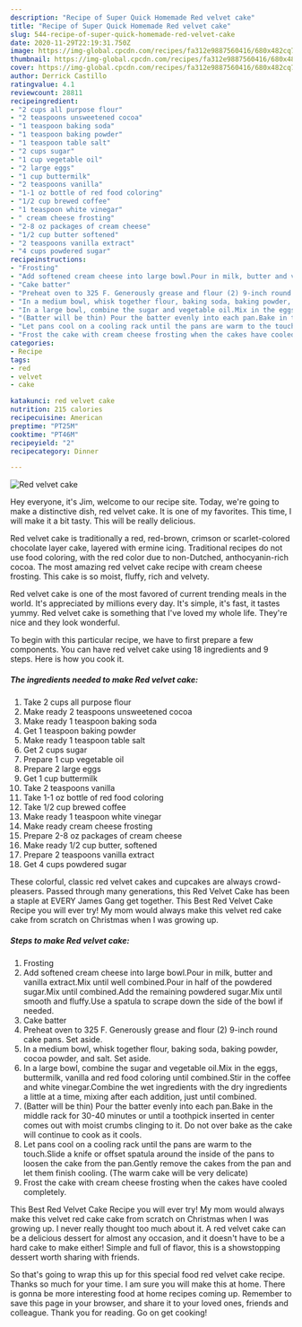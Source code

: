 ```yaml
---
description: "Recipe of Super Quick Homemade Red velvet cake"
title: "Recipe of Super Quick Homemade Red velvet cake"
slug: 544-recipe-of-super-quick-homemade-red-velvet-cake
date: 2020-11-29T22:19:31.750Z
image: https://img-global.cpcdn.com/recipes/fa312e9887560416/680x482cq70/red-velvet-cake-recipe-main-photo.jpg
thumbnail: https://img-global.cpcdn.com/recipes/fa312e9887560416/680x482cq70/red-velvet-cake-recipe-main-photo.jpg
cover: https://img-global.cpcdn.com/recipes/fa312e9887560416/680x482cq70/red-velvet-cake-recipe-main-photo.jpg
author: Derrick Castillo
ratingvalue: 4.1
reviewcount: 28811
recipeingredient:
- "2 cups all purpose flour"
- "2 teaspoons unsweetened cocoa"
- "1 teaspoon baking soda"
- "1 teaspoon baking powder"
- "1 teaspoon table salt"
- "2 cups sugar"
- "1 cup vegetable oil"
- "2 large eggs"
- "1 cup buttermilk"
- "2 teaspoons vanilla"
- "1-1 oz bottle of red food coloring"
- "1/2 cup brewed coffee"
- "1 teaspoon white vinegar"
- " cream cheese frosting"
- "2-8 oz packages of cream cheese"
- "1/2 cup butter softened"
- "2 teaspoons vanilla extract"
- "4 cups powdered sugar"
recipeinstructions:
- "Frosting"
- "Add softened cream cheese into large bowl.Pour in milk, butter and vanilla extract.Mix until well combined.Pour in half of the powdered sugar.Mix until combined.Add the remaining powdered sugar.Mix until smooth and fluffy.Use a spatula to scrape down the side of the bowl if needed."
- "Cake batter"
- "Preheat oven to 325 F. Generously grease and flour (2) 9-inch round cake pans. Set aside."
- "In a medium bowl, whisk together flour, baking soda, baking powder, cocoa powder, and salt. Set aside."
- "In a large bowl, combine the sugar and vegetable oil.Mix in the eggs, buttermilk, vanilla and red food coloring until combined.Stir in the coffee and white vinegar.Combine the wet ingredients with the dry ingredients a little at a time, mixing after each addition, just until combined."
- "(Batter will be thin) Pour the batter evenly into each pan.Bake in the middle rack for 30-40 minutes or until a toothpick inserted in center comes out with moist crumbs clinging to it. Do not over bake as the cake will continue to cook as it cools."
- "Let pans cool on a cooling rack until the pans are warm to the touch.Slide a knife or offset spatula around the inside of the pans to loosen the cake from the pan.Gently remove the cakes from the pan and let them finish cooling. (The warm cake will be very delicate)"
- "Frost the cake with cream cheese frosting when the cakes have cooled completely."
categories:
- Recipe
tags:
- red
- velvet
- cake

katakunci: red velvet cake 
nutrition: 215 calories
recipecuisine: American
preptime: "PT25M"
cooktime: "PT46M"
recipeyield: "2"
recipecategory: Dinner

---
```



![Red velvet cake](https://img-global.cpcdn.com/recipes/fa312e9887560416/680x482cq70/red-velvet-cake-recipe-main-photo.jpg)

Hey everyone, it's Jim, welcome to our recipe site. Today, we're going to make a distinctive dish, red velvet cake. It is one of my favorites. This time, I will make it a bit tasty. This will be really delicious.

Red velvet cake is traditionally a red, red-brown, crimson or scarlet-colored chocolate layer cake, layered with ermine icing. Traditional recipes do not use food coloring, with the red color due to non-Dutched, anthocyanin-rich cocoa. The most amazing red velvet cake recipe with cream cheese frosting. This cake is so moist, fluffy, rich and velvety.

Red velvet cake is one of the most favored of current trending meals in the world. It's appreciated by millions every day. It's simple, it's fast, it tastes yummy. Red velvet cake is something that I've loved my whole life. They're nice and they look wonderful.


To begin with this particular recipe, we have to first prepare a few components. You can have red velvet cake using 18 ingredients and 9 steps. Here is how you cook it.

<!--inarticleads1-->

##### The ingredients needed to make Red velvet cake:

1. Take 2 cups all purpose flour
1. Make ready 2 teaspoons unsweetened cocoa
1. Make ready 1 teaspoon baking soda
1. Get 1 teaspoon baking powder
1. Make ready 1 teaspoon table salt
1. Get 2 cups sugar
1. Prepare 1 cup vegetable oil
1. Prepare 2 large eggs
1. Get 1 cup buttermilk
1. Take 2 teaspoons vanilla
1. Take 1-1 oz bottle of red food coloring
1. Take 1/2 cup brewed coffee
1. Make ready 1 teaspoon white vinegar
1. Make ready  cream cheese frosting
1. Prepare 2-8 oz packages of cream cheese
1. Make ready 1/2 cup butter, softened
1. Prepare 2 teaspoons vanilla extract
1. Get 4 cups powdered sugar


These colorful, classic red velvet cakes and cupcakes are always crowd-pleasers. Passed through many generations, this Red Velvet Cake has been a staple at EVERY James Gang get together. This Best Red Velvet Cake Recipe you will ever try! My mom would always make this velvet red cake cake from scratch on Christmas when I was growing up. 

<!--inarticleads2-->

##### Steps to make Red velvet cake:

1. Frosting
1. Add softened cream cheese into large bowl.Pour in milk, butter and vanilla extract.Mix until well combined.Pour in half of the powdered sugar.Mix until combined.Add the remaining powdered sugar.Mix until smooth and fluffy.Use a spatula to scrape down the side of the bowl if needed.
1. Cake batter
1. Preheat oven to 325 F. Generously grease and flour (2) 9-inch round cake pans. Set aside.
1. In a medium bowl, whisk together flour, baking soda, baking powder, cocoa powder, and salt. Set aside.
1. In a large bowl, combine the sugar and vegetable oil.Mix in the eggs, buttermilk, vanilla and red food coloring until combined.Stir in the coffee and white vinegar.Combine the wet ingredients with the dry ingredients a little at a time, mixing after each addition, just until combined.
1. (Batter will be thin) Pour the batter evenly into each pan.Bake in the middle rack for 30-40 minutes or until a toothpick inserted in center comes out with moist crumbs clinging to it. Do not over bake as the cake will continue to cook as it cools.
1. Let pans cool on a cooling rack until the pans are warm to the touch.Slide a knife or offset spatula around the inside of the pans to loosen the cake from the pan.Gently remove the cakes from the pan and let them finish cooling. (The warm cake will be very delicate)
1. Frost the cake with cream cheese frosting when the cakes have cooled completely.


This Best Red Velvet Cake Recipe you will ever try! My mom would always make this velvet red cake cake from scratch on Christmas when I was growing up. I never really thought too much about it. A red velvet cake can be a delicious dessert for almost any occasion, and it doesn&#39;t have to be a hard cake to make either! Simple and full of flavor, this is a showstopping dessert worth sharing with friends. 

So that's going to wrap this up for this special food red velvet cake recipe. Thanks so much for your time. I am sure you will make this at home. There is gonna be more interesting food at home recipes coming up. Remember to save this page in your browser, and share it to your loved ones, friends and colleague. Thank you for reading. Go on get cooking!
